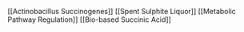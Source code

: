 [[Actinobacillus Succinogenes]]
[[Spent Sulphite Liquor]]
[[Metabolic Pathway Regulation]]
[[Bio-based Succinic Acid]]
